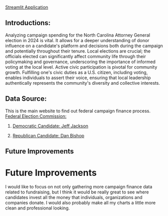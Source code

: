 [Streamlit Application](https://ncga24.streamlit.app/)


<h2 style="font-size:1.5em;">Introductions:</h2>

Analyzing campaign spending for the North Carolina Attorney General election in 2024 is vital. It allows for a deeper understanding of donor influence on a candidate's platform and decisions both during the campaign and potentially throughout their tenure. Local elections are crucial; the officials elected can significantly affect community life through their policymaking and governance, underscoring the importance of informed voting at the local level. Active civic participation is pivotal for community growth. Fulfilling one's civic duties as a U.S. citizen, including voting, enables individuals to assert their voice, ensuring that local leadership authentically represents the community's diversity and collective interests.

<h2 style="font-size:1.5em;">Data Source:</h2>

This is the main website to find out federal campaign finance process.
[Federal Election Commission:](https://www.fec.gov/)

1. [Democratic Candidate: Jeff Jackson](https://www.fec.gov/data/receipts/?data_type=processed&committee_id=C00767400&two_year_transaction_period=2018&two_year_transaction_period=2020&two_year_transaction_period=2022&two_year_transaction_period=2024)

3. [Republican Candidate: Dan Bishop](https://www.fec.gov/data/receipts/?data_type=processed&committee_id=C00699660&two_year_transaction_period=2018&two_year_transaction_period=2020&two_year_transaction_period=2022&two_year_transaction_period=2024)

<h2 style="font-size:1.5em;">Future Improvements</h2>

# **Future Improvements**


I would like to focus on not only gathering more campaign finance data related to fundraising, but I think it would be really great to see where candidates invest all the money that individuals, organizations and companies donate. I would also probably make all my charts a little more clean and professional looking. 
